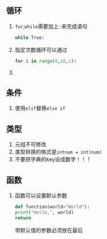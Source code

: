 ## 循环

1. `for`,`while`需要加上`:`来完成语句

   ```python
   while True:
   ```

2. 指定次数循环可以通过

   ```python
   for i in range(0,10,1):
   ```

3. 

## 条件

1. 使用`elif`替换`else if`

   

## 类型

1. 元组不可修改
2. 类型转换的格式是`intnum = int(num)`
3. 不要把字典的key设成数字！！！

## 函数

1. 函数可以设置默认参数

    ```python
    def function(world="World"):
    print("Hello,", world)
    return
   ```
   
   带默认值的参数必须放在最后